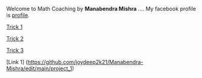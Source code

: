 Welcome to Math Coaching
 by **Manabendra Mishra**
....
My facebook profile is [profile](https://www.facebook.com/manabendra.mishra.733).

                               
 [Trick 1](https://user-images.githubusercontent.com/78428741/106627865-3cd92000-659f-11eb-91d5-55911ce1755b.jpg)

[Trick 2](https://user-images.githubusercontent.com/78428741/106628096-7742bd00-659f-11eb-8cac-1f460daeeb4a.jpg)

[Trick 3](https://user-images.githubusercontent.com/78428741/106628169-87f33300-659f-11eb-97f7-122d1dfa7aa0.jpg)


[Link 1] (https://github.com/joydeep2k21/Manabendra-Mishra/edit/main/project_1) 
<style>
body {
  background-image: url('https://user-images.githubusercontent.com/78428741/106704683-8ca4ff00-6612-11eb-8e72-d1bb2a3d7ddf.jpg');
}
</style>
